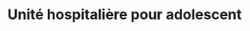 ---
title: "Unité hospitalière pour adolescent"
url: /moutier/unite-hospitaliere-pour-adolescent/
shop: Allgemein
---